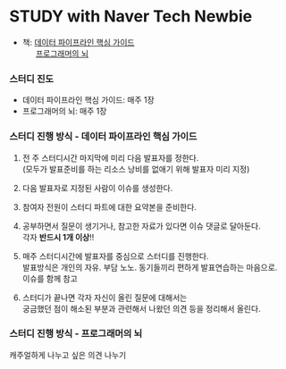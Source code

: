 # STUDY with Naver Tech Newbie

- 책: [데이터 파이프라인 핵심 가이드](http://www.kyobobook.co.kr/product/detailViewKor.laf?ejkGb=KOR&mallGb=KOR&barcode=9791158393045)  
&nbsp;&nbsp;&nbsp;&nbsp;&nbsp;&nbsp;[프로그래머의 뇌](http://www.kyobobook.co.kr/product/detailViewKor.laf?ejkGb=KOR&mallGb=KOR&barcode=9791191600650&orderClick=LAG&Kc=)

### 스터디 진도

- 데이터 파이프라인 핵심 가이드: 매주 1장
- 프로그래머의 뇌: 매주 1장

### 스터디 진행 방식 - 데이터 파이프라인 핵심 가이드


1. 전 주 스터디시간 마지막에 미리 다음 발표자를 정한다.  
(모두가 발표준비를 하는 리소스 낭비를 없애기 위해 발표자 미리 지정)

2. 다음 발표자로 지정된 사람이 이슈를 생성한다.  

3. 참여자 전원이 스터디 파트에 대한 요약본을 준비한다.

4. 공부하면서 질문이 생기거나, 참고한 자료가 있다면 이슈 댓글로 달아둔다.  
각자 **반드시 1개 이상**!!

5. 매주 스터디시간에 발표자를 중심으로 스터디를 진행한다.  
발표방식은 개인의 자유. 부담 노노. 동기들끼리 편하게 발표연습하는 마음으로.  
이슈를 함께 참고

6. 스터디가 끝나면 각자 자신이 올린 질문에 대해서는  
궁금했던 점이 해소된 부분과 관련해서 나왔던 의견 등을 정리해서 올린다.

### 스터디 진행 방식 - 프로그래머의 뇌

캐주얼하게 나누고 싶은 의견 나누기
